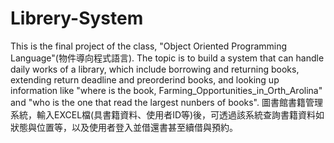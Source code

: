 # Librery-System
This is the final project of the class, "Object Oriented Programming Language"(物件導向程式語言). The topic is to build a system that can handle daily works of a library, which include borrowing and returning books, extending return deadline and preorderind books, and looking up information like "where is the book, Farming_Opportunities_in_Orth_Arolina" and "who is the one that read the largest nunbers of books".
圖書館書籍管理系統，輸入EXCEL檔(具書籍資料、使用者ID等)後，可透過該系統查詢書籍資料如狀態與位置等，以及使用者登入並借還書甚至續借與預約。
